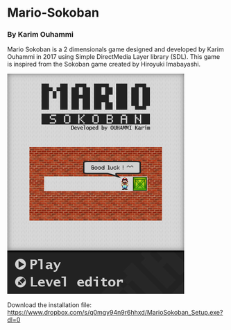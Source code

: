 # Mario-Sokoban
### By Karim Ouhammi

Mario Sokoban is a 2 dimensionals game designed and developed by Karim Ouhammi in 2017 using Simple DirectMedia Layer library (SDL). This game is inspired from the Sokoban game created by Hiroyuki Imabayashi.

![This is an image](https://github.com/ThehellAA/Mario-Sokoban/blob/main/Mario%20Sokoban/images/background.jpg?raw=true)

Download the installation file: https://www.dropbox.com/s/q0mgy94n9r6hhxd/MarioSokoban_Setup.exe?dl=0
